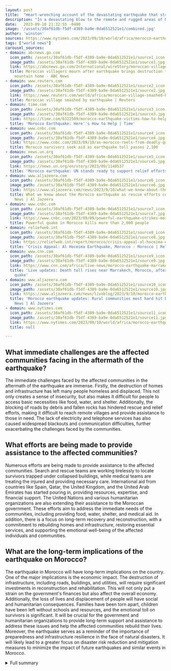```yaml
---
layout: post
title:  "Heart-wrenching account of the devastating earthquake that struck remote areas of Morocco"
description: "In a devastating blow to the remote and rugged areas of Morocco, a powerful 6.8-magnitude earthquake struck, leaving residents to fend for themselves and struggling to cope with the aftermath. The quake, the most powerful in a century, has caused widespread destruction, loss of life, and disruptions to essential services."
date:   2023-09-10 21:32:55 -0400
image: '/assets/30af61db-f5df-4389-ba9e-0da6512521e1/combined.jpg'
author: 'winston'
sources: https://www.nytimes.com/2023/09/10/world/africa/morocco-earthquake-rescues.html https://abcnews.go.com/International/wireStory/moroccan-villagers-mourn-after-earthquake-brings-destruction-rural-103062642 https://www.reuters.com/world/africa/moroccan-village-smashed-by-earthquake-2023-09-09/ https://time.com/6312509/morocco-earthquake-victims-how-to-help/ https://www.cnbc.com/2023/09/10/as-morocco-reels-from-deadly-quake-survivors-seek-aid.html https://news.un.org/en/story/2023/09/1140537 https://www.aljazeera.com/news/2023/9/10/what-we-know-about-the-morocco-earthquake-as-rescue-efforts-continue https://www.cnbc.com/2023/09/09/powerful-earthquake-strikes-morocco-killing-hundreds-and-damaging-historic-buildings-in-marrakech.html https://reliefweb.int/report/morocco/crisis-appeal-al-hoceima-earthquake-morocco https://www.cnn.com/africa/live-news/morocco-earthquake-marrakech-09-10-23/index.html https://www.aljazeera.com/news/liveblog/2023/9/10/morocco-earthquake-live-news-death-toll-surpasses-2000
tags: ["world news"]
carousel_sources:
- domain: abcnews.go.com
  icon_path: /assets/30af61db-f5df-4389-ba9e-0da6512521e1/source1_icon.jpg
  image_path: /assets/30af61db-f5df-4389-ba9e-0da6512521e1/source1.jpg
  link: https://abcnews.go.com/International/wireStory/moroccan-villagers-mourn-after-earthquake-brings-destruction-rural-103062642
  title: Moroccan villagers mourn after earthquake brings destruction to their rural
    mountain home - ABC News
- domain: www.reuters.com
  icon_path: /assets/30af61db-f5df-4389-ba9e-0da6512521e1/source2_icon.jpg
  image_path: /assets/30af61db-f5df-4389-ba9e-0da6512521e1/source2.jpg
  link: https://www.reuters.com/world/africa/moroccan-village-smashed-by-earthquake-2023-09-09/
  title: Moroccan village smashed by earthquake | Reuters
- domain: time.com
  icon_path: /assets/30af61db-f5df-4389-ba9e-0da6512521e1/source3_icon.jpg
  image_path: /assets/30af61db-f5df-4389-ba9e-0da6512521e1/source3.jpg
  link: https://time.com/6312509/morocco-earthquake-victims-how-to-help/
  title: 'Morocco Earthquake: Here''s How to Help | Time'
- domain: www.cnbc.com
  icon_path: /assets/30af61db-f5df-4389-ba9e-0da6512521e1/source4_icon.jpg
  image_path: /assets/30af61db-f5df-4389-ba9e-0da6512521e1/source4.jpg
  link: https://www.cnbc.com/2023/09/10/as-morocco-reels-from-deadly-quake-survivors-seek-aid.html
  title: Morocco survivors seek aid as earthquake toll passes 2,100
- domain: news.un.org
  icon_path: /assets/30af61db-f5df-4389-ba9e-0da6512521e1/source5_icon.jpg
  image_path: /assets/30af61db-f5df-4389-ba9e-0da6512521e1/source5.jpg
  link: https://news.un.org/en/story/2023/09/1140537
  title: 'Morocco earthquake: UN stands ready to support relief efforts | UN News'
- domain: www.aljazeera.com
  icon_path: /assets/30af61db-f5df-4389-ba9e-0da6512521e1/source6_icon.jpg
  image_path: /assets/30af61db-f5df-4389-ba9e-0da6512521e1/source6.jpg
  link: https://www.aljazeera.com/news/2023/9/10/what-we-know-about-the-morocco-earthquake-as-rescue-efforts-continue
  title: What we know about the Morocco earthquake as rescue efforts continue | Earthquakes
    News | Al Jazeera
- domain: www.cnbc.com
  icon_path: /assets/30af61db-f5df-4389-ba9e-0da6512521e1/source7_icon.jpg
  image_path: /assets/30af61db-f5df-4389-ba9e-0da6512521e1/source7.jpg
  link: https://www.cnbc.com/2023/09/09/powerful-earthquake-strikes-morocco-killing-hundreds-and-damaging-historic-buildings-in-marrakech.html
  title: Powerful quake in Morocco kills more than 2,000 people
- domain: reliefweb.int
  icon_path: /assets/30af61db-f5df-4389-ba9e-0da6512521e1/source8_icon.jpg
  image_path: /assets/30af61db-f5df-4389-ba9e-0da6512521e1/source8.jpg
  link: https://reliefweb.int/report/morocco/crisis-appeal-al-hoceima-earthquake-morocco
  title: 'Crisis Appeal: Al Hoceima Earthquake, Morocco - Morocco | ReliefWeb'
- domain: www.cnn.com
  icon_path: /assets/30af61db-f5df-4389-ba9e-0da6512521e1/source9_icon.jpg
  image_path: /assets/30af61db-f5df-4389-ba9e-0da6512521e1/source9.jpg
  link: https://www.cnn.com/africa/live-news/morocco-earthquake-marrakech-09-10-23/index.html
  title: 'Live updates: Death toll rises near Marrakech, Morocco, after 6.8-magnitude
    quake'
- domain: www.aljazeera.com
  icon_path: /assets/30af61db-f5df-4389-ba9e-0da6512521e1/source10_icon.jpg
  image_path: /assets/30af61db-f5df-4389-ba9e-0da6512521e1/source10.jpg
  link: https://www.aljazeera.com/news/liveblog/2023/9/10/morocco-earthquake-live-news-death-toll-surpasses-2000
  title: 'Morocco earthquake updates: Rural communities most hard hit by temblor |
    News | Al Jazeera'
- domain: www.nytimes.com
  icon_path: /assets/30af61db-f5df-4389-ba9e-0da6512521e1/source11_icon.jpg
  image_path: /assets/30af61db-f5df-4389-ba9e-0da6512521e1/source11.jpg
  link: https://www.nytimes.com/2023/09/10/world/africa/morocco-earthquake-rescues.html
  title: null

---
```


## What immediate challenges are the affected communities facing in the aftermath of the earthquake?
The immediate challenges faced by the affected communities in the aftermath of the earthquake are immense. Firstly, the destruction of homes and infrastructure has left many people homeless and displaced. This not only creates a sense of insecurity, but also makes it difficult for people to access basic necessities like food, water, and shelter. Additionally, the blocking of roads by debris and fallen rocks has hindered rescue and relief efforts, making it difficult to reach remote villages and provide assistance to those in need. The lack of electricity and telephone services has also caused widespread blackouts and communication difficulties, further exacerbating the challenges faced by the communities.

## What efforts are being made to provide assistance to the affected communities?
Numerous efforts are being made to provide assistance to the affected communities. Search and rescue teams are working tirelessly to locate survivors trapped under collapsed buildings, while medical teams are treating the injured and providing necessary care. International aid from countries like Spain, Qatar, the United Kingdom, and the United Arab Emirates has started pouring in, providing resources, expertise, and financial support. The United Nations and various humanitarian organizations are also extending their assistance to the Moroccan government. These efforts aim to address the immediate needs of the communities, including providing food, water, shelter, and medical aid. In addition, there is a focus on long-term recovery and reconstruction, with a commitment to rebuilding homes and infrastructure, restoring essential services, and supporting the emotional well-being of the affected individuals and communities.

## What are the long-term implications of the earthquake on Morocco?
The earthquake in Morocco will have long-term implications on the country. One of the major implications is the economic impact. The destruction of infrastructure, including roads, buildings, and utilities, will require significant investments in reconstruction and rehabilitation. This will not only put a strain on the government's finances but also affect the overall economy. Additionally, the loss of lives and displacement of people will have social and humanitarian consequences. Families have been torn apart, children have been left without schools and resources, and the emotional toll on survivors is significant. It will be crucial for the government and humanitarian organizations to provide long-term support and assistance to address these issues and help the affected communities rebuild their lives. Moreover, the earthquake serves as a reminder of the importance of preparedness and infrastructure resilience in the face of natural disasters. It will likely lead to a greater focus on disaster risk reduction and mitigation measures to minimize the impact of future earthquakes and similar events in Morocco.



<details>
  <summary>Full summary</summary>
<p>The epicenter of the earthquake was in the High Atlas mountains, near the village of Moulay Brahim, located 40 km south of Marrakech. The villages in this region, known for their clay brick and cinder block houses, were hit the hardest, with many structures crumbling under the force of the quake.</p>
<p>The scenes in Moulay Brahim are heartbreaking, as residents dig through the rubble with their bare hands, desperately searching for loved ones. Many have lost their homes, their possessions, and their sense of security. The death toll currently stands at over 2,000, with thousands more injured.</p>
<p>The immediate aftermath of the earthquake has brought about immense challenges for the affected communities. Roads have been blocked by debris and fallen rock, hindering access to remote villages. Electricity and telephone services are down, causing widespread blackouts and difficulties in communication. The scarcity of food and water has left residents foraging for supplies, struggling to meet basic needs.</p>
<p>Rescue and relief efforts are underway, but the rugged terrain and damaged infrastructure have posed significant challenges. Search and rescue teams are working tirelessly to locate survivors trapped under collapsed buildings, while medical teams are treating the injured and providing necessary care.</p>
<p>International aid has started pouring in, with countries like Spain, Qatar, the United Kingdom, and the United Arab Emirates offering support. The United Nations and various humanitarian organizations are also extending their assistance to the Moroccan government, providing resources, expertise, and financial support.</p>
<p>The impact of this earthquake extends far beyond the physical destruction. Families have lost loved ones, children have been left without schools and resources, and the emotional toll on survivors is immeasurable. It is crucial for the government and humanitarian organizations to focus not only on immediate relief efforts but also on long-term recovery and reconstruction.</p>
<p>As Morocco mourns the lives lost and grapples with the devastating aftermath of this earthquake, unity and international support are crucial in helping the country rebuild and heal. The road to recovery will be long and challenging, but with solidarity and determination, Morocco will rise from the rubble and emerge stronger than ever before.</p>
</details>
